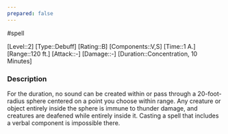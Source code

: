 ```yaml
---
prepared: false
---
```

#spell

[Level::2]
[Type::Debuff]
[Rating::B]
[Components::V,S]
[Time::1 A.]
[Range::120 ft.]
[Attack::\-]
[Damage::\-]
[Duration::Concentration, 10 Minutes]
### Description

For the duration, no sound can be created within or pass through a 20-foot-radius sphere centered on a point you choose within range. Any creature or object entirely inside the sphere is immune to thunder damage, and creatures are deafened while entirely inside it. Casting a spell that includes a verbal component is impossible there.